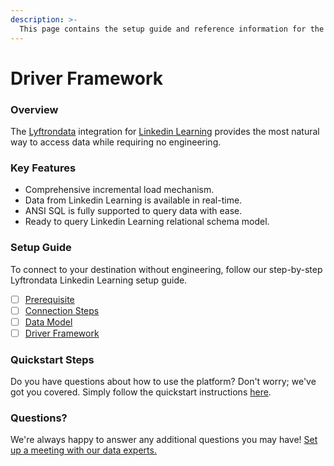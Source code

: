 ```yaml
---
description: >-
  This page contains the setup guide and reference information for the Linkedin Learning source connector.
---
```


# Driver Framework

### Overview

The [Lyftrondata](https://www.lyftrondata.com/) integration for [Linkedin Learning](None) provides the most natural way to access data while requiring no engineering.

### Key Features

* Comprehensive incremental load mechanism.
* Data from Linkedin Learning is available in real-time.&#x20;
* ANSI SQL is fully supported to query data with ease.
* Ready to query Linkedin Learning relational schema model.

### Setup Guide

To connect to your destination without engineering, follow our step-by-step Lyftrondata Linkedin Learning setup guide.

* [ ] [Prerequisite](../prerequisite.md)
* [ ] [Connection Steps](../connection-steps.md)
* [ ] [Data Model](../data-model/erd.md)
* [ ] [Driver Framework](../driver-framework/)

### Quickstart Steps

Do you have questions about how to use the platform? Don't worry; we've got you covered. Simply follow the quickstart instructions [here](../driver-framework/README.md).

### Questions? <a href="#questions" id="questions"></a>

We're always happy to answer any additional questions you may have! [Set up a meeting with our data experts.](https://www.lyftrondata.com/book-a-meeting/)


